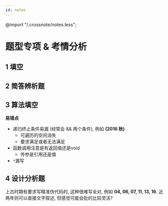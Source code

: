 ```yaml
---
id: notes
---
```

@import "/.crossnote/notes.less";

# 题型专项 & 考情分析
## 1 填空

## 2 简答辨析题

## 3 算法填空
**易错点**
- 递归终止条件易漏 (经常会 && 两个条件), 例如 **(2016 秋)**
  - 可遍历的空间消失
  - 要求满足或者无法满足
- 函数调用注意是有返回值还是void
  - 传参是引用还是值
- ```*```漏写

## 4 设计分析题
上古时期有要求写精准伪代码的, 这种很难写全对, 例如 **04, 06, 07, 11, 13, 16**. 近两年则可以直接文字叙述, 但感觉可能会批的比较灵活?